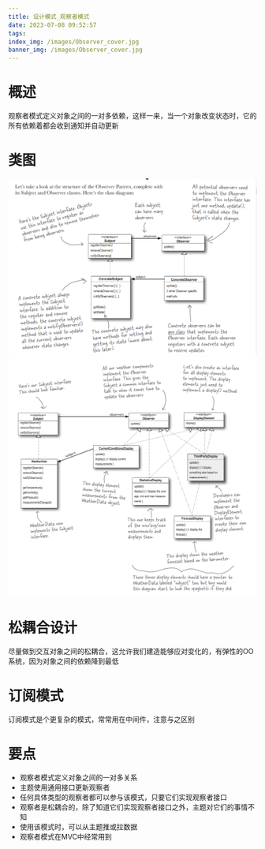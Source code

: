 ```yaml
---
title: 设计模式_观察者模式
date: 2023-07-08 09:52:57
tags:
index_img: /images/Observer_cover.jpg
banner_img: /images/Observer_cover.jpg
---
```


# 概述
观察者模式定义对象之间的一对多依赖，这样一来，当一个对象改变状态时，它的所有依赖着都会收到通知并自动更新

# 类图
![](/images/observer_normal.png)
![](/images/observer_exp.png)
# 松耦合设计
尽量做到交互对象之间的松耦合，这允许我们建造能够应对变化的，有弹性的OO系统，因为对象之间的依赖降到最低

# 订阅模式
订阅模式是个更复杂的模式，常常用在中间件，注意与之区别

# 要点
- 观察者模式定义对象之间的一对多关系
- 主题使用通用接口更新观察者
- 任何具体类型的观察者都可以参与该模式，只要它们实现观察者接口
- 观察者是松耦合的，除了知道它们实现观察者接口之外，主题对它们的事情不知
- 使用该模式时，可以从主题推或拉数据
- 观察者模式在MVC中经常用到
